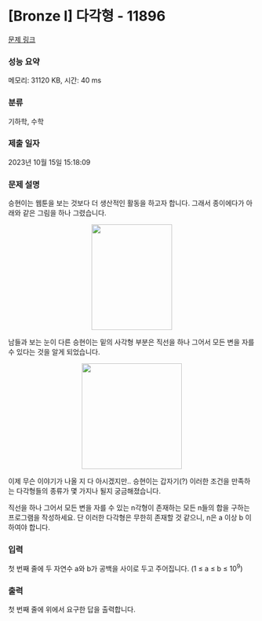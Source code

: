 # [Bronze I] 다각형 - 11896 

[문제 링크](https://www.acmicpc.net/problem/11896) 

### 성능 요약

메모리: 31120 KB, 시간: 40 ms

### 분류

기하학, 수학

### 제출 일자

2023년 10월 15일 15:18:09

### 문제 설명

<p>승현이는 웹툰을 보는 것보다 더 생산적인 활동을 하고자 합니다. 그래서 종이에다가 아래와 같은 그림을 하나 그렸습니다.</p>

<p style="text-align: center;"><img alt="" src="https://onlinejudgeimages.s3-ap-northeast-1.amazonaws.com/problem/11896/1.png" style="height:215px; width:164px"></p>

<p>남들과 보는 눈이 다른 승현이는 밑의 사각형 부분은 직선을 하나 그어서 모든 변을 자를 수 있다는 것을 알게 되었습니다.</p>

<p style="text-align: center;"><img alt="" src="https://onlinejudgeimages.s3-ap-northeast-1.amazonaws.com/problem/11896/2.png" style="height:215px; width:204px"></p>

<p>이제 무슨 이야기가 나올 지 다 아시겠지만.. 승현이는 갑자기(?) 이러한 조건을 만족하는 다각형들의 종류가 몇 가지나 될지 궁금해졌습니다.</p>

<p>직선을 하나 그어서 모든 변을 자를 수 있는 n각형이 존재하는 모든 n들의 합을 구하는 프로그램을 작성하세요. 단 이러한 다각형은 무한히 존재할 것 같으니, n은 a 이상 b 이하여야 합니다.</p>

### 입력 

 <p>첫 번째 줄에 두 자연수 a와 b가 공백을 사이로 두고 주어집니다. (1 ≤ a ≤ b ≤ 10<sup>9</sup>)</p>

### 출력 

 <p>첫 번째 줄에 위에서 요구한 답을 출력합니다.</p>

